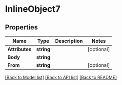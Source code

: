 # InlineObject7

## Properties

Name | Type | Description | Notes
------------ | ------------- | ------------- | -------------
**Attributes** | **string** |  | [optional] 
**Body** | **string** |  | 
**From** | **string** |  | [optional] 

[[Back to Model list]](../README.md#documentation-for-models) [[Back to API list]](../README.md#documentation-for-api-endpoints) [[Back to README]](../README.md)



